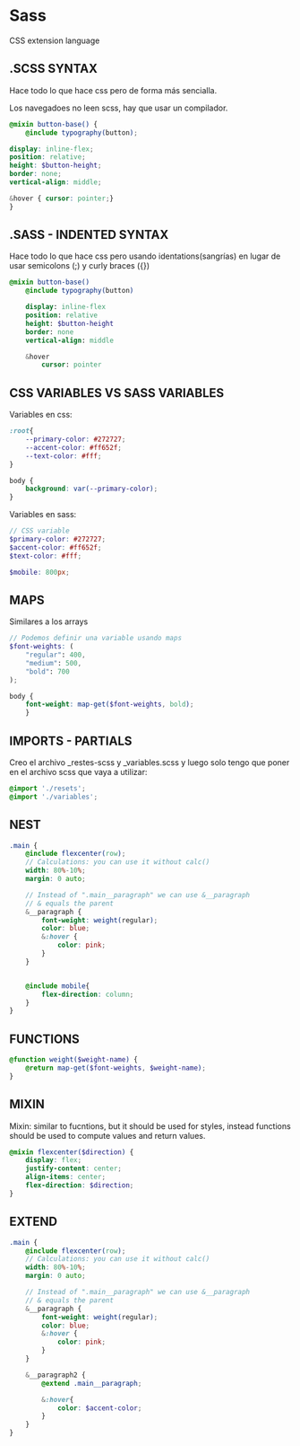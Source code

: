 # Sass
CSS extension language

## .SCSS SYNTAX

Hace todo lo que hace css pero de forma más sencialla.

Los navegadoes no leen scss, hay que usar un compilador.

```scss
@mixin button-base() {
    @include typography(button);

display: inline-flex;
position: relative;
height: $button-height;
border: none;
vertical-align: middle;

&hover { cursor: pointer;}
}
```

## .SASS - INDENTED SYNTAX
Hace todo lo que hace css pero usando identations(sangrías) en lugar de usar semicolons (;) y curly braces ({})


```sass
@mixin button-base()
    @include typography(button)

    display: inline-flex
    position: relative
    height: $button-height
    border: none
    vertical-align: middle

    &hover
        cursor: pointer
```

## CSS VARIABLES VS SASS VARIABLES
Variables en css:
```css
:root{
    --primary-color: #272727;
    --accent-color: #ff652f;
    --text-color: #fff;
}

body {
    background: var(--primary-color);
}
```

Variables en sass:
```scss
// CSS variable
$primary-color: #272727;
$accent-color: #ff652f;
$text-color: #fff;

$mobile: 800px;

```

## MAPS
Similares a los arrays
```scss
// Podemos definir una variable usando maps
$font-weights: (
    "regular": 400,
    "medium": 500,
    "bold": 700
);

body {
    font-weight: map-get($font-weights, bold);
    }
```


## IMPORTS - PARTIALS
Creo el archivo _restes-scss y _variables.scss y luego solo tengo que poner en el archivo scss que vaya a utilizar:
```scss
@import './resets';
@import './variables';
```




## NEST
```scss
.main {
    @include flexcenter(row);
    // Calculations: you can use it without calc()
    width: 80%-10%;
    margin: 0 auto;

    // Instead of ".main__paragraph" we can use &__paragraph
    // & equals the parent
    &__paragraph {
        font-weight: weight(regular);
        color: blue;
        &:hover {
            color: pink;
        }
    }


    @include mobile{
        flex-direction: column;
    }
}
```


## FUNCTIONS
```scss
@function weight($weight-name) {
    @return map-get($font-weights, $weight-name);
}
```


## MIXIN

Mixin: similar to fucntions, but it should be used for styles, instead functions should be used to compute values and return values.

```scss
@mixin flexcenter($direction) {
    display: flex;
    justify-content: center;
    align-items: center;
    flex-direction: $direction;
}
```


## EXTEND
```scss
.main {
    @include flexcenter(row);
    // Calculations: you can use it without calc()
    width: 80%-10%;
    margin: 0 auto;

    // Instead of ".main__paragraph" we can use &__paragraph
    // & equals the parent
    &__paragraph {
        font-weight: weight(regular);
        color: blue;
        &:hover {
            color: pink;
        }
    }

    &__paragraph2 {
        @extend .main__paragraph;

        &:hover{
            color: $accent-color;
        }
    }
}
```